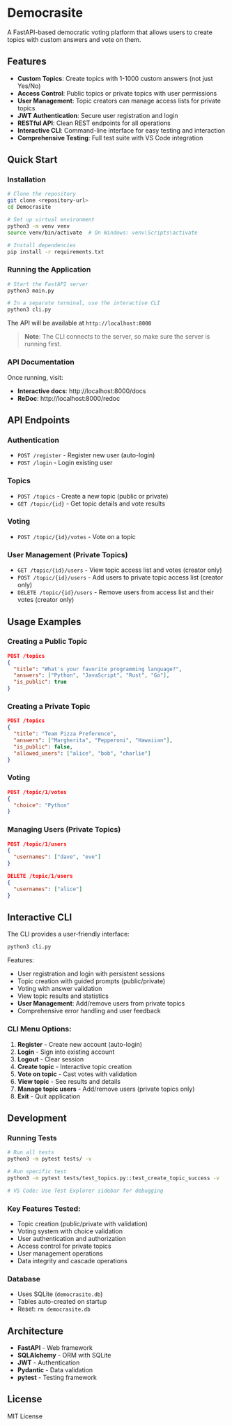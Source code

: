 # Democrasite

A FastAPI-based democratic voting platform that allows users to create topics with custom answers and vote on them.

## Features

- **Custom Topics**: Create topics with 1-1000 custom answers (not just Yes/No)
- **Access Control**: Public topics or private topics with user permissions
- **User Management**: Topic creators can manage access lists for private topics
- **JWT Authentication**: Secure user registration and login
- **RESTful API**: Clean REST endpoints for all operations
- **Interactive CLI**: Command-line interface for easy testing and interaction
- **Comprehensive Testing**: Full test suite with VS Code integration

## Quick Start

### Installation

```bash
# Clone the repository
git clone <repository-url>
cd Democrasite

# Set up virtual environment
python3 -m venv venv
source venv/bin/activate  # On Windows: venv\Scripts\activate

# Install dependencies
pip install -r requirements.txt
```

### Running the Application

```bash
# Start the FastAPI server
python3 main.py

# In a separate terminal, use the interactive CLI
python3 cli.py
```

The API will be available at `http://localhost:8000`

> **Note**: The CLI connects to the server, so make sure the server is running first.

### API Documentation

Once running, visit:
- **Interactive docs**: http://localhost:8000/docs
- **ReDoc**: http://localhost:8000/redoc

## API Endpoints

### Authentication
- `POST /register` - Register new user (auto-login)
- `POST /login` - Login existing user

### Topics
- `POST /topics` - Create a new topic (public or private)
- `GET /topic/{id}` - Get topic details and vote results

### Voting
- `POST /topic/{id}/votes` - Vote on a topic

### User Management (Private Topics)
- `GET /topic/{id}/users` - View topic access list and votes (creator only)
- `POST /topic/{id}/users` - Add users to private topic access list (creator only)
- `DELETE /topic/{id}/users` - Remove users from access list and their votes (creator only)

## Usage Examples

### Creating a Public Topic
```json
POST /topics
{
  "title": "What's your favorite programming language?",
  "answers": ["Python", "JavaScript", "Rust", "Go"],
  "is_public": true
}
```

### Creating a Private Topic
```json
POST /topics
{
  "title": "Team Pizza Preference",
  "answers": ["Margherita", "Pepperoni", "Hawaiian"],
  "is_public": false,
  "allowed_users": ["alice", "bob", "charlie"]
}
```

### Voting
```json
POST /topic/1/votes
{
  "choice": "Python"
}
```

### Managing Users (Private Topics)
```json
POST /topic/1/users
{
  "usernames": ["dave", "eve"]
}
```

```json
DELETE /topic/1/users
{
  "usernames": ["alice"]
}
```

## Interactive CLI

The CLI provides a user-friendly interface:

```bash
python3 cli.py
```

Features:
- User registration and login with persistent sessions
- Topic creation with guided prompts (public/private)
- Voting with answer validation
- View topic results and statistics
- **User Management**: Add/remove users from private topics
- Comprehensive error handling and user feedback

### CLI Menu Options:
1. **Register** - Create new account (auto-login)
2. **Login** - Sign into existing account
3. **Logout** - Clear session
4. **Create topic** - Interactive topic creation
5. **Vote on topic** - Cast votes with validation
6. **View topic** - See results and details
7. **Manage topic users** - Add/remove users (private topics only)
8. **Exit** - Quit application

## Development

### Running Tests
```bash
# Run all tests
python3 -m pytest tests/ -v

# Run specific test
python3 -m pytest tests/test_topics.py::test_create_topic_success -v

# VS Code: Use Test Explorer sidebar for debugging
```

### Key Features Tested:
- Topic creation (public/private with validation)
- Voting system with choice validation  
- User authentication and authorization
- Access control for private topics
- User management operations
- Data integrity and cascade operations

### Database
- Uses SQLite (`democrasite.db`)
- Tables auto-created on startup
- Reset: `rm democrasite.db`

## Architecture

- **FastAPI** - Web framework
- **SQLAlchemy** - ORM with SQLite
- **JWT** - Authentication
- **Pydantic** - Data validation
- **pytest** - Testing framework

## License

MIT License